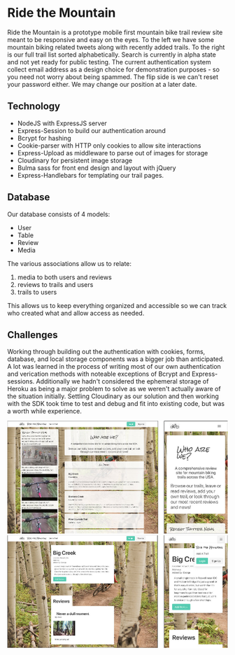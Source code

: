# Ride the Mountain

Ride the Mountain is a prototype mobile first mountain bike trail review site meant to be responsive and easy on the eyes. To the left we have some mountain biking related tweets along with recently added trails. To the right is our full trail list sorted alphabetically. Search is currently in alpha state and not yet ready for public testing. The current authentication system collect email address as a design choice for demonstration purposes - so you need not worry about being spammed. The flip side is we can't reset your password either. We may change our position at a later date.

## Technology

- NodeJS with ExpressJS server
- Express-Session to build our authentication around
- Bcrypt for hashing
- Cookie-parser with HTTP only cookies to allow site interactions
- Express-Upload as middleware to parse out of images for storage
- Cloudinary for persistent image storage
- Bulma sass for front end design and layout with jQuery
- Express-Handlebars for templating our trail pages.

## Database

Our database consists of 4 models:

- User
- Table
- Review
- Media

The various associations allow us to relate:

1. media to both users and reviews
2. reviews to trails and users
3. trails to users

This allows us to keep everything organized and accessible so we can track who created what and allow access as needed.

## Challenges

Working through building out the authentication with cookies, forms, database, and local storage components was a bigger job than anticipated. A lot was learned in the process of writing most of our own authentication and verication methods with noteable exceptions of Bcrypt and Express-sessions. Additionally we hadn't considered the ephemeral storage of Heroku as being a major problem to solve as we weren't actually aware of the situation initially. Settling Cloudinary as our solution and then working with the SDK took time to test and debug and fit into existing code, but was a worth while experience.

![homePage](readmeImgs/home.jpg)
![trails](readmeImgs/trail.jpg)
